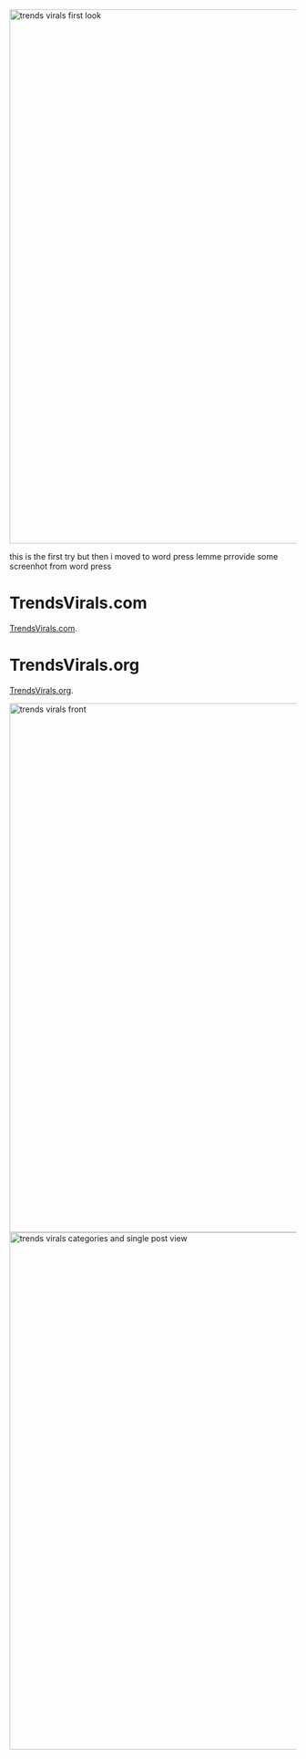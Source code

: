 <img width="938" alt="trends virals first look" src="https://github.com/user-attachments/assets/2b282400-7876-4106-a153-2e9bd81df82a" />


this is the first try but then i moved to word press lemme prrovide some screenhot from word press 
# TrendsVirals.com
 [TrendsVirals.com](https://trendsvirals.com). 
 # TrendsVirals.org
 [TrendsVirals.org](https://trendsvirals.org). 

<img width="929" alt="trends virals front" src="https://github.com/user-attachments/assets/c2fbab2a-9477-47c5-a252-f41eb2f115ae" />

<img width="908" alt="trends virals categories and single post view" src="https://github.com/user-attachments/assets/3cce2386-ebf4-4d61-8eef-cb6db695dd50" />
